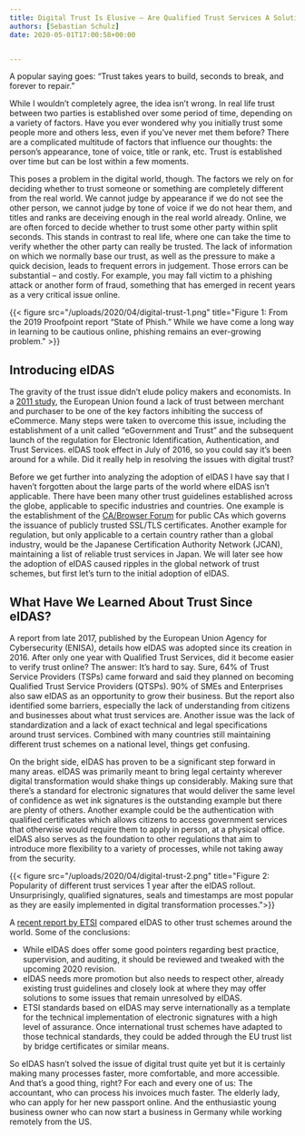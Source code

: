```yaml
---
title: Digital Trust Is Elusive – Are Qualified Trust Services A Solution?
authors: [Sebastian Schulz]
date: 2020-05-01T17:00:58+00:00


---
```

A popular saying goes: “Trust takes years to build, seconds to break, and forever to repair.”

While I wouldn’t completely agree, the idea isn’t wrong. In real life trust between two parties is established over some period of time, depending on a variety of factors. Have you ever wondered why you initially trust some people more and others less, even if you’ve never met them before? There are a complicated multitude of factors that influence our thoughts: the person’s appearance, tone of voice, title or rank, etc. Trust is established over time but can be lost within a few moments.

This poses a problem in the digital world, though. The factors we rely on for deciding whether to trust someone or something are completely different from the real world. We cannot judge by appearance if we do not see the other person, we cannot judge by tone of voice if we do not hear them, and titles and ranks are deceiving enough in the real world already. Online, we are often forced to decide whether to trust some other party within split seconds. This stands in contrast to real life, where one can take the time to verify whether the other party can really be trusted. The lack of information on which we normally base our trust, as well as the pressure to make a quick decision, leads to frequent errors in judgement. Those errors can be substantial – and costly. For example, you may fall victim to a phishing attack or another form of fraud, something that has emerged in recent years as a very critical issue online.

{{< figure src="/uploads/2020/04/digital-trust-1.png" title="Figure 1: From the 2019 Proofpoint report &#8220;State of Phish.” While we have come a long way in learning to be cautious online, phishing remains an ever-growing problem." >}}

## Introducing eIDAS  

The gravity of the trust issue didn’t elude policy makers and economists. In a [2011 study][1], the European Union found a lack of trust between merchant and purchaser to be one of the key factors inhibiting the success of eCommerce. Many steps were taken to overcome this issue, including the establishment of a unit called “eGovernment and Trust” and the subsequent launch of the regulation for Electronic Identification, Authentication, and Trust Services. eIDAS took effect in July of 2016, so you could say it’s been around for a while. Did it really help in resolving the issues with digital trust?

Before we get further into analyzing the adoption of eIDAS I have say that I haven’t forgotten about the large parts of the world where eIDAS isn’t applicable. There have been many other trust guidelines established across the globe, applicable to specific industries and countries. One example is the establishment of the [CA/Browser Forum][2] for public CAs which governs the issuance of publicly trusted SSL/TLS certificates. Another example for regulation, but only applicable to a certain country rather than a global industry, would be the Japanese Certification Authority Network (JCAN), maintaining a list of reliable trust services in Japan. We will later see how the adoption of eIDAS caused ripples in the global network of trust schemes, but first let’s turn to the initial adoption of eIDAS.

## What Have We Learned About Trust Since eIDAS?

A report from late 2017, published by the European Union Agency for Cybersecurity (ENISA), details how eIDAS was adopted since its creation in 2016. After only one year with Qualified Trust Services, did it become easier to verify trust online? The answer: It’s hard to say. Sure, 64% of Trust Service Providers (TSPs) came forward and said they planned on becoming Qualified Trust Service Providers (QTSPs). 90% of SMEs and Enterprises also saw eIDAS as an opportunity to grow their business. But the report also identified some barriers, especially the lack of understanding from citizens and businesses about what trust services are. Another issue was the lack of standardization and a lack of exact technical and legal specifications around trust services. Combined with many countries still maintaining different trust schemes on a national level, things get confusing.

On the bright side, eIDAS has proven to be a significant step forward in many areas. eIDAS was primarily meant to bring legal certainty wherever digital transformation would shake things up considerably. Making sure that there’s a standard for electronic signatures that would deliver the same level of confidence as wet ink signatures is the outstanding example but there are plenty of others. Another example could be the authentication with qualified certificates which allows citizens to access government services that otherwise would require them to apply in person, at a physical office. eIDAS also serves as the foundation to other regulations that aim to introduce more flexibility to a variety of processes, while not taking away from the security.

{{< figure src="/uploads/2020/04/digital-trust-2.png" title="Figure 2: Popularity of different trust services 1 year after the eIDAS rollout. Unsurprisingly, qualified signatures, seals and timestamps are most popular as they are easily implemented in digital transformation processes.">}}

A [recent report by ETSI][3] compared eIDAS to other trust schemes around the world. Some of the conclusions:

- While eIDAS does offer some good pointers regarding best practice, supervision, and auditing, it should be reviewed and tweaked with the upcoming 2020 revision.
- eIDAS needs more promotion but also needs to respect other, already existing trust guidelines and closely look at where they may offer solutions to some issues that remain unresolved by eIDAS.
- ETSI standards based on eIDAS may serve internationally as a template for the technical implementation of electronic signatures with a high level of assurance. Once international trust schemes have adapted to those technical standards, they could be added through the EU trust list by bridge certificates or similar means.

So eIDAS hasn’t solved the issue of digital trust quite yet but it is certainly making many processes faster, more comfortable, and more accessible. And that’s a good thing, right? For each and every one of us: The accountant, who can process his invoices much faster. The elderly lady, who can apply for her new passport online. And the enthusiastic young business owner who can now start a business in Germany while working remotely from the US.

 [1]: https://ec.europa.eu/newsroom/dae/document.cfm?doc_id=1815
 [2]: https://www.globalsign.com/en/blog/what-is-the-ca-browser-forum/
 [3]: https://www.etsi.org/deliver/etsi_tr/103600_103699/103684/01.01.01_60/tr_103684v010101p.pdf